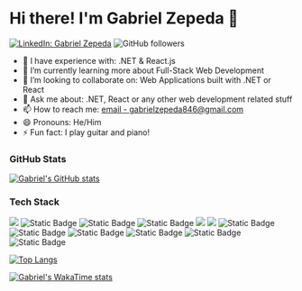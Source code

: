 Hi there! I'm Gabriel Zepeda 👋
======
[![LinkedIn: Gabriel Zepeda](https://img.shields.io/badge/Gabriel%20Zepeda-blue?style=flat-square&logo=LinkedIn&logoColor=white&labelColor=blue&link=https%3A%2F%2Fwww.linkedin.com%2Fin%2Fgabrielzepeda1%2F
)](https://www.linkedin.com/in/gabrielzepeda1/)
![GitHub followers](https://img.shields.io/github/followers/gabrielzepeda1?style=flat-square&logo=github&logoColor=white&labelColor=black&color=white)

- 🔭 I have experience with: .NET & React.js
- 🌱 I’m currently learning more about Full-Stack Web Development 
- 👯 I’m looking to collaborate on: Web Applications built with .NET or React
- 💬 Ask me about: .NET, React or any other web development related stuff
- 📫 How to reach me: [email - gabrielzepeda846@gmail.com](mailto:gabrielzepeda846@gmail.com)
- 😄 Pronouns: He/Him
- ⚡ Fun fact: I play guitar and piano! 

### GitHub Stats 
[![Gabriel's GitHub stats](https://github-readme-stats.vercel.app/api?username=gabrielzepeda1&show_icons=true&theme=tokyonight)](https://github.com/gabrielzepeda1/github-readme-stats)

### Tech Stack

<p>
  <img src= "https://img.shields.io/badge/JavaScript-%23F7DF1E?style=for-the-badge&logo=JavaScript&logoColor=black"/>
  <img alt="Static Badge" src="https://img.shields.io/badge/TypeScript-%233178C6?style=for-the-badge&logo=TypeScript&logoColor=white">
  <img alt="Static Badge" src="https://img.shields.io/badge/C%23-%23512BD4?style=for-the-badge&logo=C%23&logoColor=white">
  <img alt="Static Badge" src="https://img.shields.io/badge/Visual%20Basic-%23512BD4?style=for-the-badge&logo=Visual%20Basic&logoColor=white">
  <img src= "https://img.shields.io/badge/HTML-%23E34F26?style=for-the-badge&logo=HTML5&logoColor=white"/>
  <img src= "https://img.shields.io/badge/CSS-%231572B6?style=for-the-badge&logo=CSS3&logoColor=white"/>
  <img alt="Static Badge" src="https://img.shields.io/badge/React-%2361DAFB?style=for-the-badge&logo=React&logoColor=black">
  <img alt="Static Badge" src="https://img.shields.io/badge/Bootstrap-%237952B3?style=for-the-badge&logo=Bootstrap&logoColor=white">
  <img alt="Static Badge" src="https://img.shields.io/badge/.NET-%23512BD4?style=for-the-badge&logo=.NET&logoColor=white">
  <img alt="Static Badge" src="https://img.shields.io/badge/Microsoft%20SQL%20Server-%23CC2927?style=for-the-badge&logo=Microsoft%20SQL%20Server&logoColor=white">
  <img alt="Static Badge" src="https://img.shields.io/badge/Next.js-%23000000?style=for-the-badge&logo=Next.js&logoColor=white">
  <img alt="Static Badge" src="https://img.shields.io/badge/Node.js-%23339933?style=for-the-badge&logo=Node.js&logoColor=white">
 <!-- <img alt="Static Badge" src="https://img.shields.io/badge/Python-%233776AB?style=for-the-badge&logo=Python&logoColor=white"> 
  <img alt="Static Badge" src="https://img.shields.io/badge/Tailwind%20CSS-%2306B6D4?style=for-the-badge&logo=Tailwind%20CSS&logoColor=white"> -->
</p>

[![Top Langs](https://github-readme-stats.vercel.app/api/top-langs/?username=gabrielzepeda1&theme=tokyonight&hide=mdx,html,css&hide_progress=true)](https://github.com/gabrielzepeda1/github-readme-stats)

<p>

</p>

[![Gabriel's WakaTime stats](https://github-readme-stats.vercel.app/api/wakatime?username=gabrielzepeda1)](https://github.com/gabrielzepeda1/github-readme-stats)



